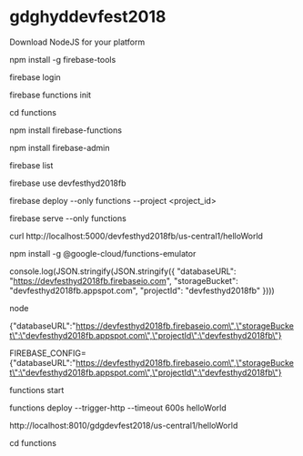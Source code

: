 # gdghyddevfest2018

Download NodeJS for your platform 

npm install -g firebase-tools

firebase login

firebase functions init 

cd functions 

npm install firebase-functions

npm install firebase-admin

firebase list

firebase use devfesthyd2018fb

firebase deploy --only functions --project <project_id>

firebase serve --only functions


curl http://localhost:5000/devfesthyd2018fb/us-central1/helloWorld

npm install -g @google-cloud/functions-emulator

console.log(JSON.stringify(JSON.stringify({
  "databaseURL": "https://devfesthyd2018fb.firebaseio.com",
  "storageBucket": "devfesthyd2018fb.appspot.com",
  "projectId": "devfesthyd2018fb"
})))


node

{\"databaseURL\":\"https://devfesthyd2018fb.firebaseio.com\",\"storageBucket\":\"devfesthyd2018fb.appspot.com\",\"projectId\":\"devfesthyd2018fb\"}


 FIREBASE_CONFIG={\"databaseURL\":\"https://devfesthyd2018fb.firebaseio.com\",\"storageBucket\":\"devfesthyd2018fb.appspot.com\",\"projectId\":\"devfesthyd2018fb\"}

functions start 

functions deploy --trigger-http --timeout 600s  helloWorld

http://localhost:8010/gdgdevfest2018/us-central1/helloWorld 

cd functions 


